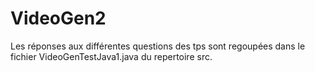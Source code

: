 # VideoGen2
Les réponses aux différentes questions des tps sont regoupées dans le fichier VideoGenTestJava1.java du repertoire src.
